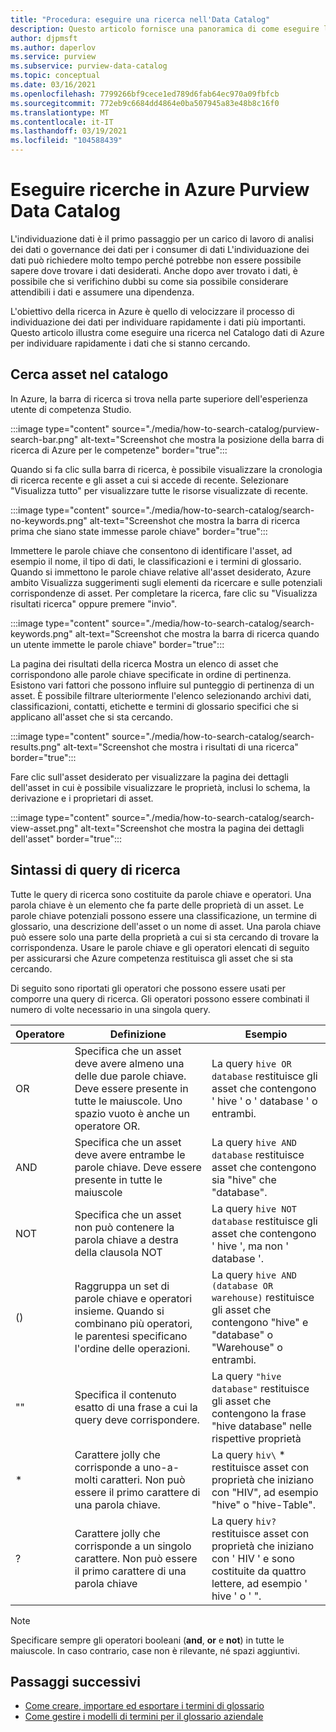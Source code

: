 ```yaml
---
title: "Procedura: eseguire una ricerca nell'Data Catalog"
description: Questo articolo fornisce una panoramica di come eseguire la ricerca in un catalogo dati.
author: djpmsft
ms.author: daperlov
ms.service: purview
ms.subservice: purview-data-catalog
ms.topic: conceptual
ms.date: 03/16/2021
ms.openlocfilehash: 7799266bf9cece1ed789d6fab64ec970a09fbfcb
ms.sourcegitcommit: 772eb9c6684dd4864e0ba507945a83e48b8c16f0
ms.translationtype: MT
ms.contentlocale: it-IT
ms.lasthandoff: 03/19/2021
ms.locfileid: "104588439"
---
```

# <a name="search-the-azure-purview-data-catalog"></a>Eseguire ricerche in Azure Purview Data Catalog

L'individuazione dati è il primo passaggio per un carico di lavoro di analisi dei dati o governance dei dati per i consumer di dati L'individuazione dei dati può richiedere molto tempo perché potrebbe non essere possibile sapere dove trovare i dati desiderati. Anche dopo aver trovato i dati, è possibile che si verifichino dubbi su come sia possibile considerare attendibili i dati e assumere una dipendenza.

L'obiettivo della ricerca in Azure è quello di velocizzare il processo di individuazione dei dati per individuare rapidamente i dati più importanti. Questo articolo illustra come eseguire una ricerca nel Catalogo dati di Azure per individuare rapidamente i dati che si stanno cercando.

## <a name="search-the-catalog-for-assets"></a>Cerca asset nel catalogo

In Azure, la barra di ricerca si trova nella parte superiore dell'esperienza utente di competenza Studio.

:::image type="content" source="./media/how-to-search-catalog/purview-search-bar.png" alt-text="Screenshot che mostra la posizione della barra di ricerca di Azure per le competenze" border="true":::

Quando si fa clic sulla barra di ricerca, è possibile visualizzare la cronologia di ricerca recente e gli asset a cui si accede di recente. Selezionare "Visualizza tutto" per visualizzare tutte le risorse visualizzate di recente.

:::image type="content" source="./media/how-to-search-catalog/search-no-keywords.png" alt-text="Screenshot che mostra la barra di ricerca prima che siano state immesse parole chiave" border="true":::

Immettere le parole chiave che consentono di identificare l'asset, ad esempio il nome, il tipo di dati, le classificazioni e i termini di glossario. Quando si immettono le parole chiave relative all'asset desiderato, Azure ambito Visualizza suggerimenti sugli elementi da ricercare e sulle potenziali corrispondenze di asset. Per completare la ricerca, fare clic su "Visualizza risultati ricerca" oppure premere "invio".

:::image type="content" source="./media/how-to-search-catalog/search-keywords.png" alt-text="Screenshot che mostra la barra di ricerca quando un utente immette le parole chiave" border="true":::

La pagina dei risultati della ricerca Mostra un elenco di asset che corrispondono alle parole chiave specificate in ordine di pertinenza. Esistono vari fattori che possono influire sul punteggio di pertinenza di un asset. È possibile filtrare ulteriormente l'elenco selezionando archivi dati, classificazioni, contatti, etichette e termini di glossario specifici che si applicano all'asset che si sta cercando.

:::image type="content" source="./media/how-to-search-catalog/search-results.png" alt-text="Screenshot che mostra i risultati di una ricerca" border="true":::

 Fare clic sull'asset desiderato per visualizzare la pagina dei dettagli dell'asset in cui è possibile visualizzare le proprietà, inclusi lo schema, la derivazione e i proprietari di asset.

:::image type="content" source="./media/how-to-search-catalog/search-view-asset.png" alt-text="Screenshot che mostra la pagina dei dettagli dell'asset" border="true":::

## <a name="search-query-syntax"></a>Sintassi di query di ricerca

Tutte le query di ricerca sono costituite da parole chiave e operatori. Una parola chiave è un elemento che fa parte delle proprietà di un asset. Le parole chiave potenziali possono essere una classificazione, un termine di glossario, una descrizione dell'asset o un nome di asset. Una parola chiave può essere solo una parte della proprietà a cui si sta cercando di trovare la corrispondenza. Usare le parole chiave e gli operatori elencati di seguito per assicurarsi che Azure competenza restituisca gli asset che si sta cercando. 

Di seguito sono riportati gli operatori che possono essere usati per comporre una query di ricerca. Gli operatori possono essere combinati il numero di volte necessario in una singola query.

| Operatore | Definizione | Esempio |
| -------- | ---------- | ------- |
| OR | Specifica che un asset deve avere almeno una delle due parole chiave. Deve essere presente in tutte le maiuscole. Uno spazio vuoto è anche un operatore OR.  | La query `hive OR database` restituisce gli asset che contengono ' hive ' o ' database ' o entrambi. |
| AND | Specifica che un asset deve avere entrambe le parole chiave. Deve essere presente in tutte le maiuscole | La query `hive AND database` restituisce asset che contengono sia "hive" che "database". |
| NOT | Specifica che un asset non può contenere la parola chiave a destra della clausola NOT | La query `hive NOT database` restituisce gli asset che contengono ' hive ', ma non ' database '. |
| () | Raggruppa un set di parole chiave e operatori insieme. Quando si combinano più operatori, le parentesi specificano l'ordine delle operazioni. | La query `hive AND (database OR warehouse)` restituisce gli asset che contengono "hive" e "database" o "Warehouse" o entrambi. |
| "" | Specifica il contenuto esatto di una frase a cui la query deve corrispondere. | La query `"hive database"` restituisce gli asset che contengono la frase "hive database" nelle rispettive proprietà |
| * | Carattere jolly che corrisponde a uno-a-molti caratteri. Non può essere il primo carattere di una parola chiave. | La query `hiv\` * restituisce asset con proprietà che iniziano con "HIV", ad esempio "hive" o "hive-Table". |
| ? | Carattere jolly che corrisponde a un singolo carattere. Non può essere il primo carattere di una parola chiave | La query `hiv?` restituisce asset con proprietà che iniziano con ' HIV ' e sono costituite da quattro lettere, ad esempio ' hive ' o ' ". |

> [!Note]
> Specificare sempre gli operatori booleani (**and**, **or** e **not**) in tutte le maiuscole. In caso contrario, case non è rilevante, né spazi aggiuntivi.

## <a name="next-steps"></a>Passaggi successivi

- [Come creare, importare ed esportare i termini di glossario](how-to-create-import-export-glossary.md)
- [Come gestire i modelli di termini per il glossario aziendale](how-to-manage-term-templates.md)
